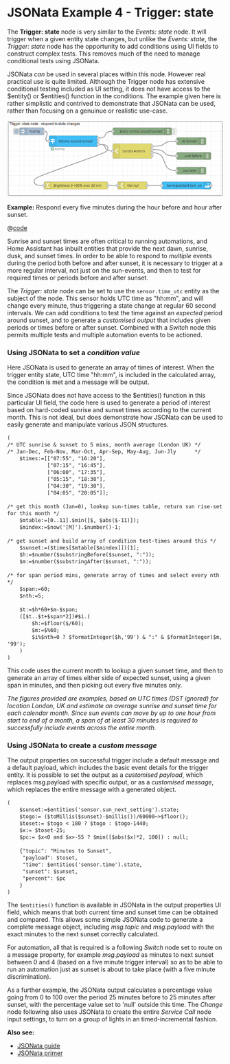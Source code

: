 # JSONata Example 4 - Trigger: state

The **Trigger: state** node is very similar to the _Events: state_ node. It will trigger when a given entity state changes, but unlike the _Events: state_, the _Trigger: state_ node has the opportunity to add conditions using UI fields to construct complex tests. This removes much of the need to manage conditional tests using JSONata.

JSONata _can_ be used in several places within this node. However real practical use is quite limited. Although the Trigger node has extensive conditional testing included as UI setting, it does not have access to the $entity() or $entities() function in the conditions. The example given here is rather simplistic and contrived to demonstrate that JSONata can be used, rather than focusing on a genuinue or realistic use-case.

![screenshot](./images/jsonata_4_1.png)

**Example:** Respond every five minutes during the hour before and hour after sunset.

@[code](@examples/cookbook/jsonata-examples/trigger-state.json)

Sunrise and sunset times are often critical to running automations, and Home Assistant has inbuilt entities that provide the next dawn, sunrise, dusk, and sunset times. In order to be able to respond to _multiple_ events during the period both before and after sunset, it is necessary to trigger at a more regular interval, not just on the sun-events, and then to test for required times or periods before and after sunset.

The _Trigger: state_ node can be set to use the `sensor.time_utc` entity as the subject of the node. This sensor holds UTC time as "hh:mm", and will change every minute, thus triggering a state change at regular 60 second intervals. We can add conditions to test the time against an _expected_ period around sunset, and to generate a _customised output_ that includes given periods or times before or after sunset. Combined with a _Switch_ node this permits multiple tests and multiple automation events to be actioned.

### Using JSONata to set a _condition value_

Here JSONata is used to generate an array of times of interest. When the trigger entity state, UTC time "hh:mm", is included in the calculated array, the condition is met and a message will be output.

Since JSONata does not have access to the $entities() function in this particular UI field, the code here is used to generate a period of interest based on hard-coded sunrise and sunset times according to the current month. This is not ideal, but does demonstrate how JSONata can be used to easily generate and manipulate various JSON structures.

```
(
/* UTC sunrise & sunset to 5 mins, month average (London UK) */
/* Jan-Dec, Feb-Nov, Mar-Oct, Apr-Sep, May-Aug, Jun-Jly      */
    $times:=[["07:55", "16:20"],
             ["07:15", "16:45"],
             ["06:00", "17:35"],
             ["05:15", "18:30"],
             ["04:30", "19:30"],
             ["04:05", "20:05"]];

/* get this month (Jan=0), lookup sun-times table, return sun rise-set for this month */
    $mtable:=[0..11].$min([$, $abs($-11)]);
    $mindex:=$now('[M]').$number()-1;

/* get sunset and build array of condition test-times around this */
    $sunset:=($times[$mtable[$mindex]])[1];
    $h:=$number($substringBefore($sunset, ":"));
    $m:=$number($substringAfter($sunset, ":"));

/* for span period mins, generate array of times and select every nth */
    $span:=60;
    $nth:=5;

    $t:=$h*60+$m-$span;
    ([$t..$t+$span*2])#$i.(
        $h:=$floor($/60);
        $m:=$%60;
        $i%$nth=0 ? $formatInteger($h,'99') & ":" & $formatInteger($m, '99');
    )
)
```

This code uses the current month to lookup a given sunset time, and then to generate an array of times either side of expected sunset, using a given span in minutes, and then picking out every five minutes only.

_The figures provided are examples, based on UTC times (DST ignored) for location London, UK and estimate an average sunrise and sunset time for each calendar month. Since sun events can move by up to one hour from start to end of a month, a span of at least 30 minutes is required to successfully include events across the entire month._



### Using JSONata to create a _custom message_

The output properties on successful trigger include a default message and a default payload, which includes the basic event details for the trigger entity. It is possible to set the output as a _customised payload_, which replaces msg.payload with specific output, or as a _customised message_, which replaces the entire message with a generated object.

```
(
    $sunset:=$entities('sensor.sun_next_setting').state;
    $togo:= ($toMillis($sunset)-$millis())/60000~>$floor();
    $toset:= $togo < 180 ? $togo : $togo-1440;
    $x:= $toset-25;
    $pc:= $x<0 and $x>-55 ? $min([$abs($x)*2, 100]) : null;

    {"topic": "Minutes to Sunset",
     "payload": $toset,
     "time": $entities('sensor.time').state,
     "sunset": $sunset,
     "percent": $pc
    }
)
```

The `$entities()` function is available in JSONata in the output properties UI field, which means that both current time and sunset time can be obtained and compared. This allows some simple JSONata code to generate a complete message object, including _msg.topic_ and _msg.payload_ with the exact minutes to the next sunset correctly calculated.

For automation, all that is required is a following _Switch_ node set to route on a message property, for example _msg.payload_ as minutes to next sunset between 0 and 4 (based on a five minute trigger interval) so as to be able to run an automation just as sunset is about to take place (with a five minute discrimination).

As a further example, the JSONata output calculates a percentage value going from 0 to 100 over the period 25 minutes before to 25 minutes after sunset, with the percentage value set to 'null' outside this time. The _Change_ node following also uses JSONata to create the entire _Service Call_ node input settings, to turn on a group of lights in an timed-incremental fashion.

**Also see:**

- [JSONata guide](../guide/jsonata.md)
- [JSONata primer](../guide/jsonata-primer.md)
